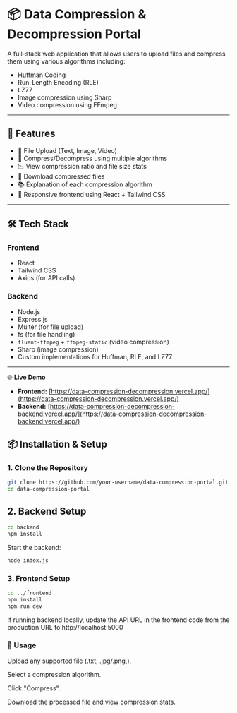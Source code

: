 # 📦 Data Compression & Decompression Portal

A full-stack web application that allows users to upload files and compress them using various algorithms including:
- Huffman Coding
- Run-Length Encoding (RLE)
- LZ77
- Image compression using Sharp
- Video compression using FFmpeg

---

## 🚀 Features

- 📁 File Upload (Text, Image, Video)
- 🔄 Compress/Decompress using multiple algorithms
- 📉 View compression ratio and file size stats
- 💾 Download compressed files
- 📚 Explanation of each compression algorithm
- 📱 Responsive frontend using React + Tailwind CSS

---

## 🛠️ Tech Stack

### Frontend
- React
- Tailwind CSS
- Axios (for API calls)

### Backend
- Node.js
- Express.js
- Multer (for file upload)
- fs (for file handling)
- `fluent-ffmpeg` + `ffmpeg-static` (video compression)
- Sharp (image compression)
- Custom implementations for Huffman, RLE, and LZ77

---

🌐 **Live Demo**

- **Frontend:** [https://data-compression-decompression.vercel.app/](https://data-compression-decompression.vercel.app/)
- **Backend:** [https://data-compression-decompression-backend.vercel.app/](https://data-compression-decompression-backend.vercel.app/)

## 📦 Installation & Setup

### 1. Clone the Repository

```bash
git clone https://github.com/your-username/data-compression-portal.git
cd data-compression-portal
```

## 2. Backend Setup

```bash
cd backend
npm install
```

Start the backend:
```bash
node index.js
```
### 3. Frontend Setup
```bash
cd ../frontend
npm install
npm run dev
```

If running backend locally, update the API URL in the frontend code from the production URL to http://localhost:5000

###  📌 Usage
Upload any supported file (.txt, .jpg/.png,).

Select a compression algorithm.

Click "Compress".

Download the processed file and view compression stats.


